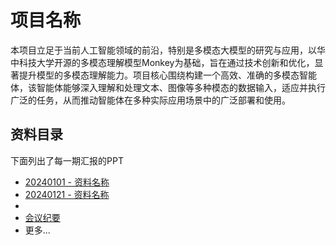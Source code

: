 # 项目名称

本项目立足于当前人工智能领域的前沿，特别是多模态大模型的研究与应用，以华中科技大学开源的多模态理解模型Monkey为基础，旨在通过技术创新和优化，显著提升模型的多模态理解能力。项目核心围绕构建一个高效、准确的多模态智能体，该智能体能够深入理解和处理文本、图像等多种模态的数据输入，适应并执行广泛的任务，从而推动智能体在多种实际应用场景中的广泛部署和使用。

## 资料目录

下面列出了每一期汇报的PPT

- [20240101 - 资料名称](https://pan.baidu.com/s/10nFd9HMV7n6mJwydH-1b3Q?pwd=642l)
- [20240121 - 资料名称](https://pan.baidu.com/s/1RdIkCwF0VX6Z1-OL1Ky0xg?pwd=clpj)
- 
- [会议纪要](https://pan.baidu.com/s/1JAVkdKgKr9bNoBfe0mkGyg?pwd=tvc2)
- 更多...


